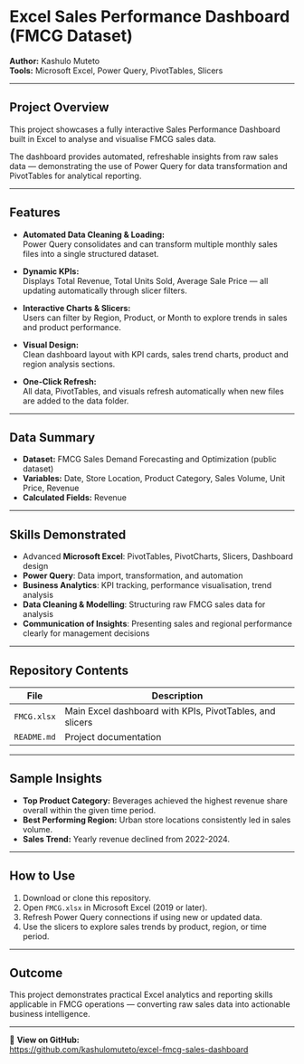 # Excel Sales Performance Dashboard (FMCG Dataset)

**Author:** Kashulo Muteto  
**Tools:** Microsoft Excel, Power Query, PivotTables, Slicers  

---

## Project Overview
This project showcases a fully interactive Sales Performance Dashboard built in Excel to analyse and visualise FMCG sales data.  

The dashboard provides automated, refreshable insights from raw sales data — demonstrating the use of Power Query for data transformation and PivotTables for analytical reporting.

---

## Features
- **Automated Data Cleaning & Loading:**  
  Power Query consolidates and can transform multiple monthly sales files into a single structured dataset.
  
- **Dynamic KPIs:**  
  Displays Total Revenue, Total Units Sold, Average Sale Price — all updating automatically through slicer filters.

- **Interactive Charts & Slicers:**  
  Users can filter by Region, Product, or Month to explore trends in sales and product performance.

- **Visual Design:**  
  Clean dashboard layout with KPI cards, sales trend charts, product and region analysis sections.

- **One-Click Refresh:**  
  All data, PivotTables, and visuals refresh automatically when new files are added to the data folder.

---

## Data Summary
- **Dataset:** FMCG Sales Demand Forecasting and Optimization (public dataset)  
- **Variables:** Date, Store Location, Product Category, Sales Volume, Unit Price, Revenue  
- **Calculated Fields:** Revenue  

---

##  Skills Demonstrated
- Advanced **Microsoft Excel**: PivotTables, PivotCharts, Slicers, Dashboard design  
- **Power Query**: Data import, transformation, and automation  
- **Business Analytics**: KPI tracking, performance visualisation, trend analysis  
- **Data Cleaning & Modelling**: Structuring raw FMCG sales data for analysis  
- **Communication of Insights**: Presenting sales and regional performance clearly for management decisions  

---

## Repository Contents
| File | Description |
|------|--------------|
| `FMCG.xlsx` | Main Excel dashboard with KPIs, PivotTables, and slicers |
| `README.md` | Project documentation |

---

## Sample Insights
- **Top Product Category:** Beverages achieved the highest revenue share overall within the given time period.  
- **Best Performing Region:** Urban store locations consistently led in sales volume.  
- **Sales Trend:** Yearly revenue declined from 2022-2024.  

---

## How to Use
1. Download or clone this repository.  
2. Open `FMCG.xlsx` in Microsoft Excel (2019 or later).  
3. Refresh Power Query connections if using new or updated data.  
4. Use the slicers to explore sales trends by product, region, or time period.  

---

## Outcome
This project demonstrates practical Excel analytics and reporting skills applicable in FMCG operations — converting raw sales data into actionable business intelligence.

---

🔗 **View on GitHub:**  
https://github.com/kashulomuteto/excel-fmcg-sales-dashboard

